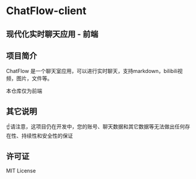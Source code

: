 # ChatFlow-client

## 现代化实时聊天应用 - 前端

## 项目简介

ChatFlow 是一个聊天室应用，可以进行实时聊天，支持markdown，bilibili视频，图片，文件等。

本仓库仅为前端

## 其它说明

☝️请注意，这项目仍在开发中，您的账号、聊天数据和其它数据等无法做出任何存在性、持续性和安全性的保证

## 许可证

MIT License